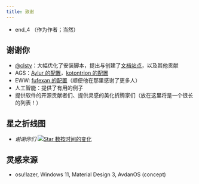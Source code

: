 ```yaml
---
title: 致谢
---
```

 - end_4 （作为作者；当然）

## 谢谢你
 - [@clsty](https://github.com/clsty)：大幅优化了安装脚本，提出与创建了[文档站点](https://github.com/end-4/dots-hyprland-wiki)，以及其他贡献
 - AGS：[Aylur 的配置](https://github.com/Aylur/dotfiles)，[kotontrion 的配置](https://github.com/kotontrion/dotfiles)
 - EWW: [fufexan 的配置](https://github.com/fufexan/dotfiles)（顺便他在那里感谢了更多人）
 - 人工智能：提供了有用的例子
 - 提供软件的开源贡献者们、提供灵感的美化折腾家们（放在这里将是一个很长的列表！）

## 星之折线图
- _谢谢你们_
[![Star 数按时间的变化](https://starchart.cc/end-4/dots-hyprland.svg?background=%230d1117&axis=%23e6edf3&line=%234759e7)](https://starchart.cc/end-4/dots-hyprland)


## 灵感来源
 - osu!lazer, Windows 11, Material Design 3, AvdanOS (concept)
